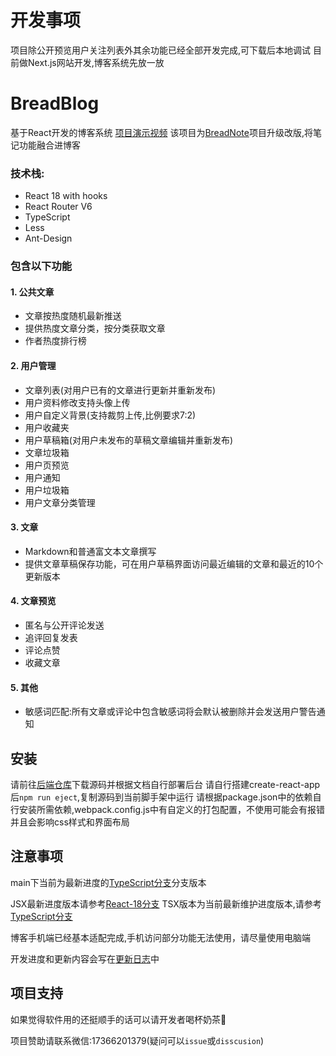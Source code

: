 # 开发事项
项目除公开预览用户关注列表外其余功能已经全部开发完成,可下载后本地调试
目前做Next.js网站开发,博客系统先放一放
# BreadBlog
基于React开发的博客系统 [项目演示视频](https://www.bilibili.com/video/BV1k5411m7bf)
该项目为[BreadNote](https://github.com/Watish/BreadNote)项目升级改版,将笔记功能融合进博客
### 技术栈:
* React 18 with hooks
* React Router V6
* TypeScript
* Less
* Ant-Design

### 包含以下功能
#### 1. 公共文章
  * 文章按热度随机最新推送
  * 提供热度文章分类，按分类获取文章
  * 作者热度排行榜
#### 2. 用户管理
  * 文章列表(对用户已有的文章进行更新并重新发布)
  * 用户资料修改支持头像上传
  * 用户自定义背景(支持裁剪上传,比例要求7:2)
  * 用户收藏夹
  * 用户草稿箱(对用户未发布的草稿文章编辑并重新发布)
  * 文章垃圾箱
  * 用户页预览
  * 用户通知
  * 用户垃圾箱
  * 用户文章分类管理
#### 3. 文章
  * Markdown和普通富文本文章撰写
  * 提供文章草稿保存功能，可在用户草稿界面访问最近编辑的文章和最近的10个更新版本
#### 4. 文章预览
  * 匿名与公开评论发送
  * 追评回复发表
  * 评论点赞
  * 收藏文章
#### 5. 其他
  * 敏感词匹配:所有文章或评论中包含敏感词将会默认被删除并会发送用户警告通知
## 安装
 请前往[后端仓库](http://server.watish.xyz:5880/watish/BreadBlog)下载源码并根据文档自行部署后台
 请自行搭建create-react-app后`npm run eject`,复制源码到当前脚手架中运行
 请根据package.json中的依赖自行安装所需依赖,webpack.config.js中有自定义的打包配置，不使用可能会有报错并且会影响css样式和界面布局
## 注意事项
 main下当前为最新进度的[TypeScript分支](https://github.com/ChineseBread/BreadBlog/tree/React-18-ts)分支版本
 
 JSX最新进度版本请参考[React-18分支](https://github.com/ChineseBread/BreadBlog/tree/React-18)
 TSX版本为当前最新维护进度版本,请参考[TypeScript分支](https://github.com/ChineseBread/BreadBlog/tree/React-18-ts)
 
 博客手机端已经基本适配完成,手机访问部分功能无法使用，请尽量使用电脑端
 
 开发进度和更新内容会写在[更新日志](https://github.com/ChineseBread/BreadBlog/blob/main/UPDATE-LOG.md)中

## 项目支持
如果觉得软件用的还挺顺手的话可以请开发者喝杯奶茶🤪

项目赞助请联系微信:17366201379(疑问可以`issue`或`disscusion`)
